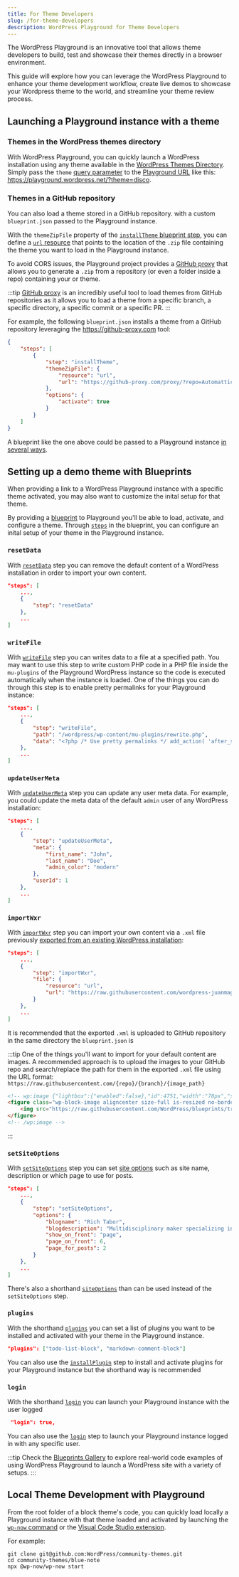 ```yaml
---
title: For Theme Developers
slug: /for-theme-developers
description: WordPress Playground for Theme Developers
---
```


The WordPress Playground is an innovative tool that allows theme developers to build, test and showcase their themes directly in a browser environment.

This guide will explore how you can leverage the WordPress Playground to enhance your theme development workflow, create live demos to showcase your Wordpress theme to the world, and streamline your theme review process.

## Launching a Playground instance with a theme

### Themes in the WordPress themes directory

With WordPress Playground, you can quickly launch a WordPress installation using any theme available in the [WordPress Themes Directory](https://wordpress.org/themes/). Simply pass the `theme` [query parameter](/developers/apis/query-api) to the [Playground URL](https://playground.wordpress.net) like this: https://playground.wordpress.net/?theme=disco.

### Themes in a GitHub repository

You can also load a theme stored in a GitHub repository. with a custom `blueprint.json` passed to the Playground instance.

With the `themeZipFile` property of the [`installTheme` blueprint step](/blueprints/steps#InstallThemeStep), you can define a [`url` resource](/blueprints/steps/resources#urlreference) that points to the location of the `.zip` file containing the theme you want to load in the Playground instance.

To avoid CORS issues, the Playground project provides a [GitHub proxy](https://playground.wordpress.net/proxy) that allows you to generate a `.zip` from a repository (or even a folder inside a repo) containing your or theme.

:::tip
[GitHub proxy](https://playground.wordpress.net/proxy) is an incredibly useful tool to load themes from GitHub repositories as it allows you to load a theme from a specific branch, a specific directory, a specific commit or a specific PR.
:::

For example, the following `blueprint.json` installs a theme from a GitHub repository leveraging the https://github-proxy.com tool:

```json
{
	"steps": [
		{
			"step": "installTheme",
			"themeZipFile": {
				"resource": "url",
				"url": "https://github-proxy.com/proxy/?repo=Automattic/themes&branch=trunk&directory=assembler"
			},
			"options": {
				"activate": true
			}
		}
	]
}
```

A blueprint like the one above could be passed to a Playground instance [in several ways](/blueprints/using-blueprints).

## Setting up a demo theme with Blueprints

When providing a link to a WordPress Playground instance with a specific theme activated, you may also want to customize the inital setup for that theme.

By providing a [blueprint](/blueprints/getting-started) to Playground you'll be able to load, activate, and configure a theme. Through [`steps`](/blueprints/steps) in the blueprint, you can configure an inital setup of your theme in the Playground instance.

### `resetData`

With [`resetData`](/blueprints/steps#resetData) step you can remove the default content of a WordPress installation in order to import your own content.

```json
"steps": [
	...,
	{
		"step": "resetData"
	},
	...
]
```

### `writeFile`

With [`writeFile`](/blueprints/steps#resetData) step you can writes data to a file at a specified path. You may want to use this step to write custom PHP code in a PHP file inside the `mu-plugins` of the Playground WordPress instance so the code is executed automatically when the instance is loaded.
One of the things you can do through this step is to enable pretty permalinks for your Playground instance:

```json
"steps": [
	...,
	{
		"step": "writeFile",
		"path": "/wordpress/wp-content/mu-plugins/rewrite.php",
		"data": "<?php /* Use pretty permalinks */ add_action( 'after_setup_theme', function() { global $wp_rewrite; $wp_rewrite->set_permalink_structure('/%postname%/'); $wp_rewrite->flush_rules(); } );"
	},
	...
]
```

### `updateUserMeta`

With [`updateUserMeta`](/blueprints/steps#updateUserMeta) step you can update any user meta data. For example, you could update the meta data of the default `admin` user of any WordPress installation:

```json
"steps": [
	...,
	{
		"step": "updateUserMeta",
		"meta": {
			"first_name": "John",
			"last_name": "Doe",
			"admin_color": "modern"
		},
		"userId": 1
	},
	...
]
```

### `importWxr`

With [`importWxr`](/blueprints/steps#importWxr) step you can import your own content via a `.xml` file previously [exported from an existing WordPress installation](https://wordpress.org/documentation/article/tools-export-screen/):

```json
"steps": [
	...,
	{
		"step": "importWxr",
		"file": {
			"resource": "url",
			"url": "https://raw.githubusercontent.com/wordpress-juanmaguitar/blueprints/install-theme-directory-from-repo/blueprints/install-activate-setup-theme-from-gh-repo/blueprint-content.xml"
		}
	},
	...
]
```

It is recommended that the exported `.xml` is uploaded to GitHub repository in the same directory the `blueprint.json` is

:::tip
One of the things you'll want to import for your default content are images. A recommended approach is to upload the images to your GitHub repo and search/replace the path for them in the exported `.xml` file using the URL format: `https://raw.githubusercontent.com/{repo}/{branch}/{image_path}`

```html
<!-- wp:image {"lightbox":{"enabled":false},"id":4751,"width":"78px","sizeSlug":"full","linkDestination":"none","align":"center","className":"no-border"} -->
<figure class="wp-block-image aligncenter size-full is-resized no-border">
	<img src="https://raw.githubusercontent.com/WordPress/blueprints/trunk/blueprints/install-activate-setup-theme-from-gh-repo/images/avatars.png" alt="" class="wp-image-4751" style="width:78px" />
</figure>
<!-- /wp:image -->
```

:::

### `setSiteOptions`

With [`setSiteOptions`](/blueprints/steps#setSiteOptions) step you can set [site options](https://developer.wordpress.org/apis/options/#available-options-by-category) such as site name, description or which page to use for posts.

```json
"steps": [
	...,
	{
		"step": "setSiteOptions",
		"options": {
			"blogname": "Rich Tabor",
			"blogdescription": "Multidisciplinary maker specializing in the intersection of product, design and engineering. Making WordPress.",
			"show_on_front": "page",
			"page_on_front": 6,
			"page_for_posts": 2
		}
	},
	...
]
```

There's also a shorthand [`siteOptions`](/blueprints/steps/shorthands#siteoptions) than can be used instead of the `setSiteOptions` step.

### `plugins`

With the shorthand [`plugins`](/blueprints/steps/shorthands#plugins) you can set a list of plugins you want to be installed and activated with your theme in the Playground instance.

```json
"plugins": ["todo-list-block", "markdown-comment-block"]
```

You can also use the [`installPlugin`](/blueprints/steps#installPlugin) step to install and activate plugins for your Playground instance but the shorthand way is recommended

### `login`

With the shorthand [`login`](/blueprints/steps/shorthands#login) you can launch your Playground instance with the user logged

```json
 "login": true,
```

You can also use the [`login`](/blueprints/steps#login) step to launch your Playground instance logged in with any specific user.

:::tip
Check the [Blueprints Gallery](https://github.com/WordPress/blueprints/blob/trunk/GALLERY.md) to explore real-world code examples of using WordPress Playground to launch a WordPress site with a variety of setups.
:::

## Local Theme Development with Playground

From the root folder of a block theme's code, you can quickly load locally a Playground instance with that theme loaded and activated by launching the [`wp-now` command](/developers/local-development/wp-now) or the [Visual Code Studio extension](/developers/local-development/vscode-extension).

For example:

```
git clone git@github.com:WordPress/community-themes.git
cd community-themes/blue-note
npx @wp-now/wp-now start
```
